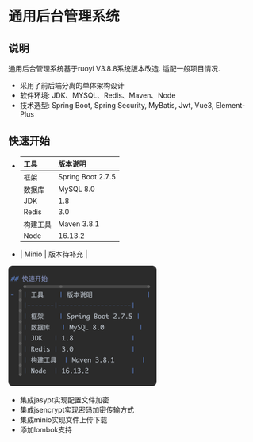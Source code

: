 # 通用后台管理系统

## 说明
通用后台管理系统基于ruoyi V3.8.8系统版本改造. 适配一般项目情况.

- 采用了前后端分离的单体架构设计
- 软件环境: JDK、MYSQL、Redis、Maven、Node
- 技术选型: Spring Boot, Spring Security, MyBatis, Jwt, Vue3, Element-Plus
 
## 快速开始
- | 工具    | 版本说明              |
  |-------|-------------------|
  | 框架    | Spring Boot 2.7.5 |
  | 数据库   | MySQL 8.0         |
  | JDK   | 1.8               |
  | Redis | 3.0               |
  | 构建工具  | Maven 3.8.1       |
  | Node  | 16.13.2           |
- | Minio | 版本待补充             |

![img.png](img.png)

- 集成jasypt实现配置文件加密
- 集成jsencrypt实现密码加密传输方式
- 集成minio实现文件上传下载
- 添加lombok支持